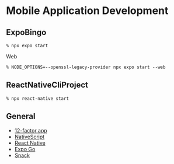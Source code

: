 # Mobile Application Development

## ExpoBingo

```shell
% npx expo start
```

Web

```shell
% NODE_OPTIONS=--openssl-legacy-provider npx expo start --web
```

## ReactNativeCliProject

```shell
% npx react-native start
```

## General

- [12-factor app](https://12factor.net/)
- [NativeScript](https://docs.nativescript.org/)
- [React Native](https://reactnative.dev/)
- [Expo Go](https://expo.dev/client)
- [Snack](https://snack.expo.dev/)
